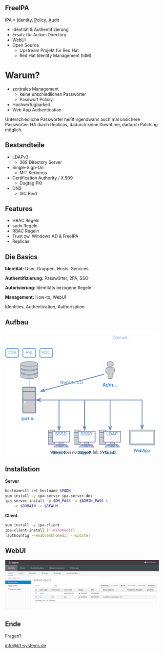 ## FreeIPA

IPA = <u>I</u>dentity, <u>P</u>olicy, <u>A</u>udit

* Identität & Authentifizierung
* Ersatz für Active-Directory
* WebUI
* Open Source
  * Upstream Projekt für Red Hat
  * Red Hat Identity Management (IdM)


# Warum?
* zentrales Management
  * keine unschiedlichen Passwörter
  * Passwort Policiy
* Hochverfügbarkeit
* Web App Authentication
<!-- Note -->
Unterschiedliche Passwörter heißt irgendwann auch mal unsichere Passwörter.
HA durch Replicas, dadurch keine Downtime, dadurch Patching möglich. 


## Bestandteile
* LDAPv3
  * 389 Directory Server
* Single-Sign-On
  * MIT Kerberos
* Certification Authority / X.509
  * Dogtag PKI
* DNS
  * ISC Bind


## Features
* HBAC Regeln
* sudo Regeln
* RBAC Regeln
* Trust zw. Windows AD & FreeIPA
* Replicas


## Die Ba­sics

**Identität:** User, Gruppen, Hosts, Services

**Authentifizierung:** Passwörter, 2FA, SSO

**Autorisierung:** Identitäts bezogene Regeln

**Management:** How-to, WebUI

<!-- Note -->
Identities, Authentication, Authorisation


## Aufbau

![img](images/freeipa_aufbau.svg) <!-- .element: height="400px" -->


## Installation

**Server**
```bash
hostnamectl set-hostname $FQDN
yum install -y ipa-server ipa-server-dns
ipa-server-install -p $DM_PASS -a $ADMIN_PASS \
    -n $DOMAIN -r $REALM
```


**Client**
```bash
yum install -y ipa-client
ipa-client-install [--mkhomedir]
[authconfig --enablemkhomedir --update]
```


## WebUI

![img](images/freeipa_webui_1.png)


<!-- .slide: data-background-iframe="https://ipa-0.demo.example.com/ipa/ui/" data-background-interactive -->


## Ende

Fragen?

[info@b1-systems.de](mailto:info@b1-systems.de)